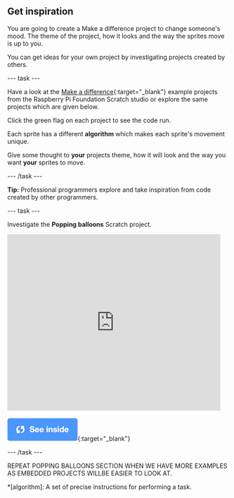 ## Get inspiration

You are going to create a Make a difference project to change someone's mood. The theme of the project, how it looks and the way the sprites move is up to you. 

You can get ideas for your own project by investigating projects created by others.



--- task ---

Have a look at the [Make a difference](https://scratch.mit.edu/studios/27520550){:target="_blank"} example projects from the Raspberry Pi Foundation Scratch studio or explore the same projects which are given below.

Click the green flag on each project to see the code run.

Each sprite has a different **algorithm** which makes each sprite's movement unique.

Give some thought to **your** projects theme, how it will look and the way you want **your** sprites to move.

--- /task ---

**Tip:** Professional programmers explore and take inspiration from code created by other programmers.

--- task ---

Investigate the **Popping balloons** Scratch project.

<div class="scratch-preview">
  <iframe src="https://scratch.mit.edu/projects/425346741/embed" allowtransparency="true" width="485" height="402" frameborder="0" scrolling="no" allowfullscreen></iframe>
</div>

[![See inside icon](images/see_inside.png)](https://scratch.mit.edu/projects/425346741/editor/){:target="_blank"}

--- /task ---

REPEAT POPPING BALLOONS SECTION WHEN WE HAVE MORE EXAMPLES AS EMBEDDED PROJECTS WILLBE EASIER TO LOOK AT.

*[algorithm]: A set of precise instructions for performing a task.
